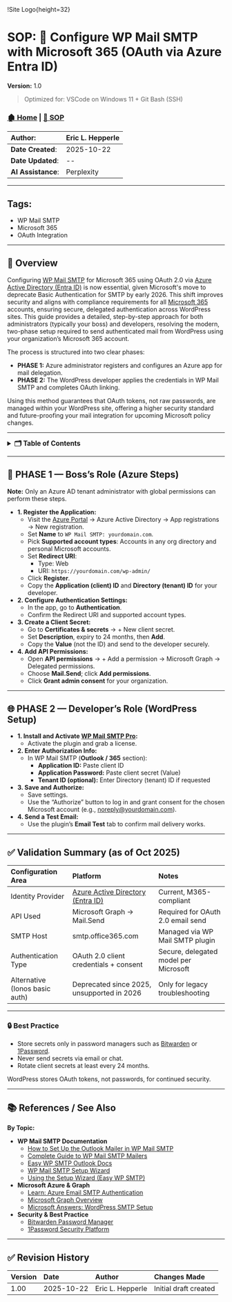 <!-- 🔗 Custom Stylesheet -->
<link rel="stylesheet" href="../../_css/main.css">
<!-- 🖼️ Site Logo -->
!Site Logo{height=32}

<!-- 📝 Title -->

# SOP: 📘 Configure WP Mail SMTP with Microsoft 365 (OAuth via Azure Entra ID)

**Version:** 1.0

> Optimized for: VSCode on Windows 11 + Git Bash (SSH)

<!-- 🧭 Navigation -->

### [🏚️ Home](../README.md) | [📁 SOP](index.md)

<!-- 👤 Metadata -->
| **Author**:        | Eric L. Hepperle |
| :----------------- | :--------------- |
| **Date Created**:  | 2025-10-22       |
| **Date Updated**:  | --               |
| **AI Assistance**: | Perplexity       |


***

<!-- SECTION: Tags for short related (1-3 word phrase per tag) concepts (long titled articles belong in the References / See Also section above) -->
<section id="sec-tags">

## Tags:

- WP Mail SMTP
- Microsoft 365
- OAuth Integration

</section>

***

<!-- 🔍 Content Section Heading -->

## 📌 Overview

Configuring [WP Mail SMTP](https://wpmailsmtp.com/) for Microsoft 365 using OAuth 2.0 via [Azure Active Directory (Entra ID)](https://learn.microsoft.com/en-us/entra/) is now essential, given Microsoft's move to deprecate Basic Authentication for SMTP by early 2026. This shift improves security and aligns with compliance requirements for all [Microsoft 365](https://www.microsoft.com/en-us/microsoft-365) accounts, ensuring secure, delegated authentication across WordPress sites. This guide provides a detailed, step-by-step approach for both administrators (typically your boss) and developers, resolving the modern, two-phase setup required to send authenticated mail from WordPress using your organization’s Microsoft 365 account.

The process is structured into two clear phases:

- **PHASE 1:** Azure administrator registers and configures an Azure app for mail delegation.
- **PHASE 2:** The WordPress developer applies the credentials in WP Mail SMTP and completes OAuth linking.

Using this method guarantees that OAuth tokens, not raw passwords, are managed within your WordPress site, offering a higher security standard and future-proofing your mail integration for upcoming Microsoft policy changes.

***

<details>
<summary style="font-size:1.1em;font-weight:bold;">🗂️ Table of Contents</summary>

- [SOP: 📘 Configure WP Mail SMTP with Microsoft 365 (OAuth via Azure Entra ID)](#sop--configure-wp-mail-smtp-with-microsoft-365-oauth-via-azure-entra-id)
    - [🏚️ Home | 📁 SOP](#️-home---sop)
  - [Tags:](#tags)
  - [📌 Overview](#-overview)
  - [🧩 PHASE 1 — Boss’s Role (Azure Steps)](#-phase-1--bosss-role-azure-steps)
  - [🌐 PHASE 2 — Developer’s Role (WordPress Setup)](#-phase-2--developers-role-wordpress-setup)
  - [✅ Validation Summary (as of Oct 2025)](#-validation-summary-as-of-oct-2025)
    - [🔒 Best Practice](#-best-practice)
  - [📚 References / See Also](#-references--see-also)
  - [✅ Revision History](#-revision-history)
</details>

***

## 🧩 PHASE 1 — Boss’s Role (Azure Steps)

<a name="boss-azure-steps"></a>

**Note:** Only an Azure AD tenant administrator with global permissions can perform these steps.

- **1. Register the Application:**
    - Visit the [Azure Portal](https://portal.azure.com/) → Azure Active Directory → App registrations → New registration.
    - Set **Name** to `WP Mail SMTP: yourdomain.com`.
    - Pick **Supported account types**: Accounts in any org directory and personal Microsoft accounts.
    - Set **Redirect URI**:
        - Type: Web
        - URI: `https://yourdomain.com/wp-admin/`
    - Click **Register**.
    - Copy the **Application (client) ID** and **Directory (tenant) ID** for your developer.
- **2. Configure Authentication Settings:**
    - In the app, go to **Authentication**.
    - Confirm the Redirect URI and supported account types.
- **3. Create a Client Secret:**
    - Go to **Certificates \& secrets** → + New client secret.
    - Set **Description**, expiry to 24 months, then **Add**.
    - Copy the **Value** (not the ID) and send to the developer securely.
- **4. Add API Permissions:**
    - Open **API permissions** → + Add a permission → Microsoft Graph → Delegated permissions.
    - Choose **Mail.Send**; click **Add permissions**.
    - Click **Grant admin consent** for your organization.

***

## 🌐 PHASE 2 — Developer’s Role (WordPress Setup)

<a name="developer-wordpress-setup"></a>

- **1. Install and Activate [WP Mail SMTP Pro](https://wpmailsmtp.com/):**
    - Activate the plugin and grab a license.
- **2. Enter Authorization Info:**
    - In WP Mail SMTP (**Outlook / 365** section):
        - **Application ID:** Paste client ID
        - **Application Password:** Paste client secret (Value)
        - **Tenant ID (optional):** Enter Directory (tenant) ID if requested
- **3. Save and Authorize:**
    - Save settings.
    - Use the “Authorize” button to log in and grant consent for the chosen Microsoft account (e.g., noreply@yourdomain.com).
- **4. Send a Test Email:**
    - Use the plugin’s **Email Test** tab to confirm mail delivery works.

***

## ✅ Validation Summary (as of Oct 2025)

<a name="validation-summary"></a>

| Configuration Area             | Platform                                                                      | Notes                                 |
| :----------------------------- | :---------------------------------------------------------------------------- | :------------------------------------ |
| Identity Provider              | [Azure Active Directory (Entra ID)](https://learn.microsoft.com/en-us/entra/) | Current, M365-compliant               |
| API Used                       | Microsoft Graph → Mail.Send                                                   | Required for OAuth 2.0 email send     |
| SMTP Host                      | smtp.office365.com                                                            | Managed via WP Mail SMTP plugin       |
| Authentication Type            | OAuth 2.0 client credentials + consent                                        | Secure, delegated model per Microsoft |
| Alternative (Ionos basic auth) | Deprecated since 2025, unsupported in 2026                                    | Only for legacy troubleshooting       |


***

### 🔒 Best Practice

<a name="best-practice"></a>

- Store secrets only in password managers such as [Bitwarden](https://bitwarden.com/) or [1Password](https://1password.com/).
- Never send secrets via email or chat.
- Rotate client secrets at least every 24 months.

WordPress stores OAuth tokens, not passwords, for continued security.

***

## 📚 References / See Also

<a name="references-see-also"></a>

**By Topic:**

- **WP Mail SMTP Documentation**
    - [How to Set Up the Outlook Mailer in WP Mail SMTP](https://wpmailsmtp.com/docs/how-to-set-up-the-outlook-mailer-in-wp-mail-smtp/)
    - [Complete Guide to WP Mail SMTP Mailers](https://wpmailsmtp.com/docs/a-complete-guide-to-wp-mail-smtp-mailers/)
    - [Easy WP SMTP Outlook Docs](https://easywpsmtp.com/docs/setting-up-the-outlook-mailer/)
    - [WP Mail SMTP Setup Wizard](https://wpmailsmtp.com/docs/how-to-use-the-wp-mail-smtp-setup-wizard/)
    - [Using the Setup Wizard (Easy WP SMTP)](https://easywpsmtp.com/docs/using-the-setup-wizard/)
- **Microsoft Azure \& Graph**
    - [Learn: Azure Email SMTP Authentication](https://learn.microsoft.com/en-us/azure/communication-services/quickstarts/email/send-email-smtp/smtp-authentication)
    - [Microsoft Graph Overview](https://learn.microsoft.com/en-us/graph/overview)
    - [Microsoft Answers: WordPress SMTP Setup](https://learn.microsoft.com/en-us/answers/questions/5528404/adding-mail-to-information-on-wordpress-site-hoste)
- **Security \& Best Practice**
    - [Bitwarden Password Manager](https://bitwarden.com/)
    - [1Password Security Platform](https://1password.com/)

***

## ✅ Revision History

| Version | Date       | Author           | Changes Made          |
| :------ | :--------- | :--------------- | :-------------------- |
| 1.00    | 2025-10-22 | Eric L. Hepperle | Initial draft created |

